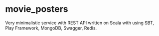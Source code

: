 # movie_posters
Very minimalistic service with REST API written on Scala with using SBT, Play Framework, MongoDB, Swagger, Redis.
